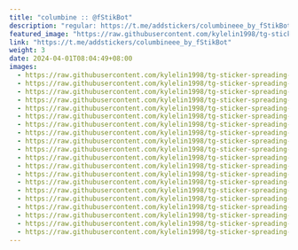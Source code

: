 ```yaml
---
title: "columbine :: @fStikBot"
description: "regular: https://t.me/addstickers/columbineee_by_fStikBot"
featured_image: "https://raw.githubusercontent.com/kylelin1998/tg-sticker-spreading-worldwide-images/main/img/d8ddcdc0-ef47-4452-ac0f-1287eca6dbe2.jpg"
link: "https://t.me/addstickers/columbineee_by_fStikBot"
weight: 3
date: 2024-04-01T08:04:49+08:00
images:
  - https://raw.githubusercontent.com/kylelin1998/tg-sticker-spreading-worldwide-images/main/img/d8ddcdc0-ef47-4452-ac0f-1287eca6dbe2.jpg
  - https://raw.githubusercontent.com/kylelin1998/tg-sticker-spreading-worldwide-images/main/img/56e0d0ff-5f46-4896-a7b0-11ce232b5950.jpg
  - https://raw.githubusercontent.com/kylelin1998/tg-sticker-spreading-worldwide-images/main/img/b86ac79b-3bde-4511-a29b-876f24017308.jpg
  - https://raw.githubusercontent.com/kylelin1998/tg-sticker-spreading-worldwide-images/main/img/938c683f-b3cd-4af4-8abc-799defa0bd3e.jpg
  - https://raw.githubusercontent.com/kylelin1998/tg-sticker-spreading-worldwide-images/main/img/eaa6f790-6fb9-48b8-9077-b1b87858b83e.jpg
  - https://raw.githubusercontent.com/kylelin1998/tg-sticker-spreading-worldwide-images/main/img/a0041d59-f057-4c54-a280-5cad44a8d749.jpg
  - https://raw.githubusercontent.com/kylelin1998/tg-sticker-spreading-worldwide-images/main/img/1905b4bb-15a2-44d3-824c-43978041c517.jpg
  - https://raw.githubusercontent.com/kylelin1998/tg-sticker-spreading-worldwide-images/main/img/45e61681-de1f-4cb0-a931-8eb20869f8e5.jpg
  - https://raw.githubusercontent.com/kylelin1998/tg-sticker-spreading-worldwide-images/main/img/1f7674c0-6838-494d-9ac5-e4a308354b23.jpg
  - https://raw.githubusercontent.com/kylelin1998/tg-sticker-spreading-worldwide-images/main/img/3a8e96eb-cc35-40d9-945a-afedfa47cacf.jpg
  - https://raw.githubusercontent.com/kylelin1998/tg-sticker-spreading-worldwide-images/main/img/dd85ac4b-a379-44ae-b4b2-1f9c346a1528.jpg
  - https://raw.githubusercontent.com/kylelin1998/tg-sticker-spreading-worldwide-images/main/img/c1d353d2-f1af-403c-81fe-217a8b47aa78.jpg
  - https://raw.githubusercontent.com/kylelin1998/tg-sticker-spreading-worldwide-images/main/img/19e880d4-7212-49d6-a816-14b669f91edf.jpg
  - https://raw.githubusercontent.com/kylelin1998/tg-sticker-spreading-worldwide-images/main/img/db04d6dd-09b7-42c2-90d1-0bf95b69eda5.jpg
  - https://raw.githubusercontent.com/kylelin1998/tg-sticker-spreading-worldwide-images/main/img/4f871695-93f7-4226-944e-f90dd6d0f88c.jpg
  - https://raw.githubusercontent.com/kylelin1998/tg-sticker-spreading-worldwide-images/main/img/ca6e2d5d-7d8c-4fd9-b438-5e7c83c761a1.jpg
  - https://raw.githubusercontent.com/kylelin1998/tg-sticker-spreading-worldwide-images/main/img/0826da28-2b81-466a-861b-0f8059bdcd94.jpg
  - https://raw.githubusercontent.com/kylelin1998/tg-sticker-spreading-worldwide-images/main/img/8d4b287b-7fc0-4cb0-ae3a-43c49f682fcd.jpg
  - https://raw.githubusercontent.com/kylelin1998/tg-sticker-spreading-worldwide-images/main/img/daf14bef-712b-4fa3-a580-306750eed695.jpg
  - https://raw.githubusercontent.com/kylelin1998/tg-sticker-spreading-worldwide-images/main/img/bc34cdf3-24e6-4242-bcc0-2d8c27f1916f.jpg
---
```

